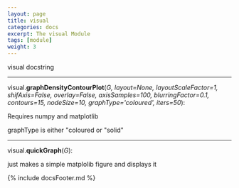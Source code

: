 ```yaml
---
layout: page
title: visual
categories: docs
excerpt: The visual Module
tags: [module]
weight: 3
---
```

<a name="visual"></a>
visual docstring




- - -

<a name="visual.graphDensityContourPlot"></a>visual.**graphDensityContourPlot**(_G, layout=None, layoutScaleFactor=1, shifAxis=False, overlay=False, axisSamples=100, blurringFactor=0.1, contours=15, nodeSize=10, graphType='coloured', iters=50_):

Requires numpy and matplotlib

graphType is either "coloured or "solid"


- - -

<a name="visual.quickGraph"></a>visual.**quickGraph**(_G_):

just makes a simple matplolib figure and displays it




{% include docsFooter.md %}